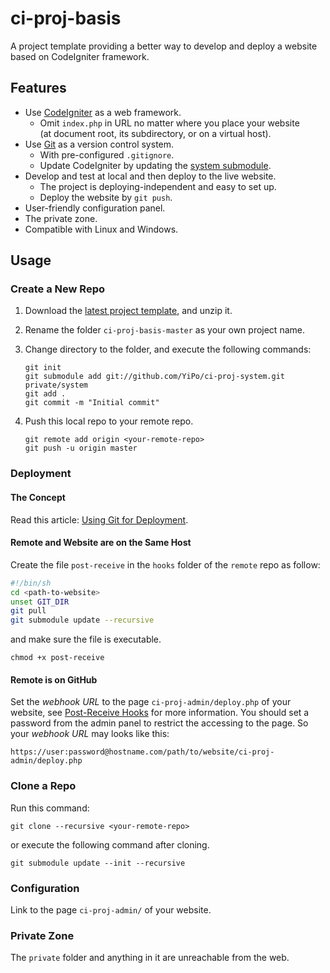 
# ci-proj-basis

A project template providing a better way to develop and deploy a website based on CodeIgniter framework.

## Features

* Use [CodeIgniter](http://ellislab.com/codeigniter) as a web framework.
	- Omit `index.php` in URL no matter where you place your website  
	(at document root, its subdirectory, or on a virtual host).
* Use [Git](http://git-scm.com/) as a version control system.
	- With pre-configured `.gitignore`.
	- Update CodeIgniter by updating the [system submodule](https://github.com/YiPo/ci-proj-system).
* Develop and test at local and then deploy to the live website.
	- The project is deploying-independent and easy to set up.
	- Deploy the website by `git push`.
* User-friendly configuration panel.
* The private zone.
* Compatible with Linux and Windows.

## Usage

### Create a New Repo

1. Download the [latest project template](https://github.com/YiPo/ci-proj-basis/archive/master.zip), and unzip it.

2. Rename the folder `ci-proj-basis-master` as your own project name.

3. Change directory to the folder, and execute the following commands:

	```
	git init
	git submodule add git://github.com/YiPo/ci-proj-system.git private/system
	git add .
	git commit -m "Initial commit"
	```

4. Push this local repo to your remote repo.

	```
	git remote add origin <your-remote-repo>
	git push -u origin master
	```

### Deployment

#### The Concept

Read this article: [Using Git for Deployment](http://danbarber.me/using-git-for-deployment/).

#### Remote and Website are on the Same Host

Create the file `post-receive` in the `hooks` folder of the `remote` repo as follow:

```sh
#!/bin/sh
cd <path-to-website>
unset GIT_DIR
git pull
git submodule update --recursive
```

and make sure the file is executable.

```
chmod +x post-receive
```

#### Remote is on GitHub

Set the *webhook URL* to the page `ci-proj-admin/deploy.php` of your website, see [Post-Receive Hooks](https://help.github.com/articles/post-receive-hooks) for more information. You should set a password from the admin panel to restrict the accessing to the page. So your *webhook URL* may looks like this:

```
https://user:password@hostname.com/path/to/website/ci-proj-admin/deploy.php
```

### Clone a Repo

Run this command:

```
git clone --recursive <your-remote-repo>
```

or execute the following command after cloning.

```
git submodule update --init --recursive
```

### Configuration

Link to the page `ci-proj-admin/` of your website.

### Private Zone

The `private` folder and anything in it are unreachable from the web.

